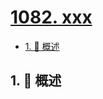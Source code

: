 # [1082. xxx](https://github.com/Tdahuyou/TNotes.leetcode/tree/main/notes/1082.%20xxx)

<!-- region:toc -->

- [1. 📝 概述](#1--概述)

<!-- endregion:toc -->

## 1. 📝 概述
